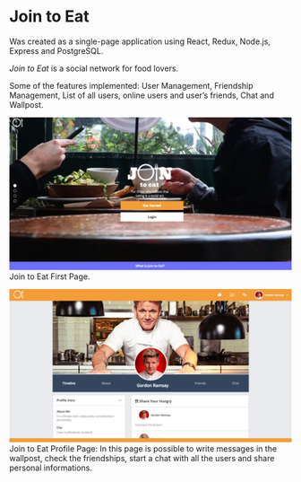 # Join to Eat

Was created as a single-page application using React, Redux, Node.js, Express and PostgreSQL.

*Join to Eat* is a social network for food lovers.

Some of the features implemented: User Management, Friendship Management, List of all users, online users and user’s friends, Chat and Wallpost.

![alt text](https://github.com/elisaafs/join-to-eat/blob/master/public/SN1.png "First Page - Join to Eat")
Join to Eat First Page.

![alt text](https://github.com/elisaafs/join-to-eat/blob/master/public/SN2.png "Profile Page - Join to Eat")
Join to Eat Profile Page: In this page is possible to write messages in the wallpost, check the friendships, start a chat with all the users and share personal informations.
